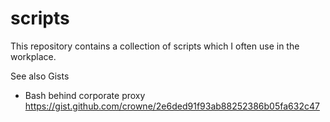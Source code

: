 # scripts

This repository contains a collection of scripts which I often use in the workplace.

See also Gists

* Bash behind corporate proxy https://gist.github.com/crowne/2e6ded91f93ab88252386b05fa632c47
